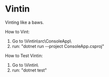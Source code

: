 # Vintin
Vinting like a baws.

How to Vint:
1. Go to \Vintin\src\ConsoleApp\
2. run: "dotnet run --project ConsoleApp.csproj"

How to Test Vintin:
1. Go to \Vintin\
2. run: "dotnet test"

